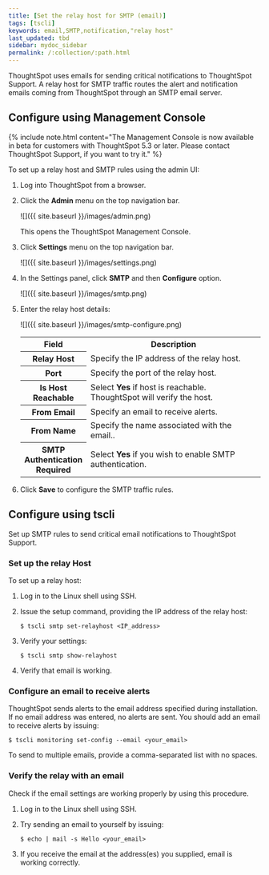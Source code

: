 ```yaml
---
title: [Set the relay host for SMTP (email)]
tags: [tscli]
keywords: email,SMTP,notification,"relay host"
last_updated: tbd
sidebar: mydoc_sidebar
permalink: /:collection/:path.html
---
```

ThoughtSpot uses emails for sending critical notifications to ThoughtSpot Support. A relay host for SMTP traffic routes the alert and notification emails coming from ThoughtSpot through an SMTP email server.

## Configure using Management Console

{% include note.html content="The Management Console is now available in beta for customers with ThoughtSpot 5.3 or later. Please contact ThoughtSpot Support, if you want to try it." %}

To set up a relay host and SMTP rules using the admin UI:
1. Log into ThoughtSpot from a browser.
2. Click the **Admin** menu on the top navigation bar.

   ![]({{ site.baseurl }}/images/admin.png)

   This opens the ThoughtSpot Management Console.
3. Click **Settings** menu on the top navigation bar.

   ![]({{ site.baseurl }}/images/settings.png)

4. In the Settings panel, click **SMTP** and then  **Configure** option.

   ![]({{ site.baseurl }}/images/smtp.png)  


5. Enter the relay host details:

   ![]({{ site.baseurl }}/images/smtp-configure.png)

   <table>
   <colgroup>
   <col width="20%" />
   <col width="80%" />
   </colgroup>
   <tr>
   <th>Field</th>
   <th>Description</th>
   </tr>
   <tr>
   <th>Relay Host</th>
   <td>Specify the IP address of the relay host.</td>
   </tr>
   <tr>
   <th>Port</th>
   <td>Specify the port of the relay host.</td>
   </tr>
   <tr>
   <th>Is Host Reachable</th>
   <td>Select <b>Yes</b> if host is reachable. ThoughtSpot will verify the host.</td>
   </tr>
   <tr>
   <th>From Email</th>
   <td>Specify an email to receive alerts.</td>
   </tr>
   <tr>
   <th>From Name</th>
   <td>Specify the name associated with the email.</code>.
   </td>
   </tr>
   <tr>
   <th>SMTP Authentication Required</th>
   <td>Select <b>Yes</b> if you wish to enable SMTP authentication.
   </td>
   </tr>
   </table>

6. Click **Save** to configure the SMTP traffic rules.


## Configure using tscli

Set up SMTP rules to send critical email notifications to ThoughtSpot Support.

### Set up the relay Host

To set up a relay host:

1. Log in to the Linux shell using SSH.
2. Issue the setup command, providing the IP address of the relay host:

    ```
    $ tscli smtp set-relayhost <IP_address>
    ```

3. Verify your settings:

    ```
    $ tscli smtp show-relayhost
    ```

4. Verify that email is working.

### Configure an email to receive alerts

ThoughtSpot sends alerts to the email address specified during installation. If no email address was entered, no alerts are sent. You should add an email to receive alerts by issuing:

```
$ tscli monitoring set-config --email <your_email>
```

To send to multiple emails, provide a comma-separated list with no spaces.

### Verify the relay with an email

Check if the email settings are working properly by using this procedure.

 1. Log in to the Linux shell using SSH.
 2. Try sending an email to yourself by issuing:

    ```
    $ echo | mail -s Hello <your_email>
    ```

 3. If you receive the email at the address(es) you supplied, email is working correctly.
